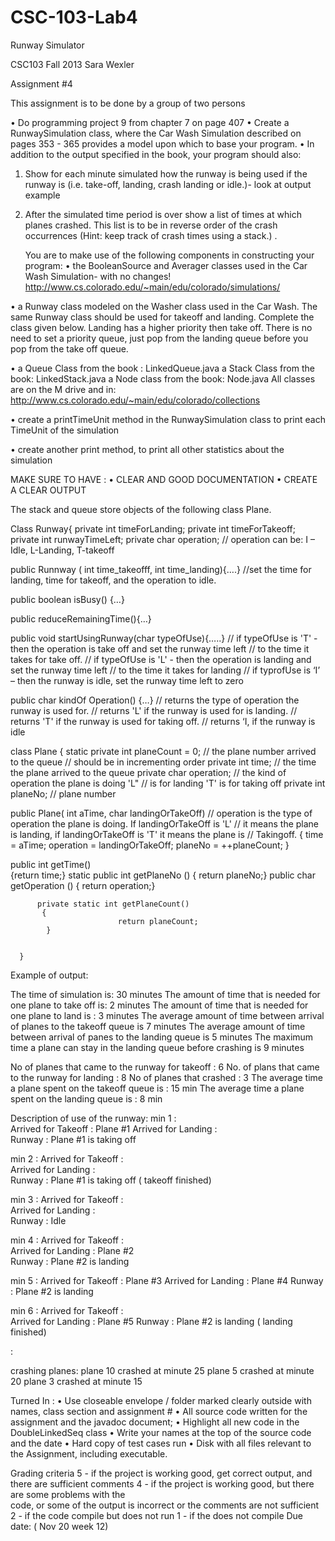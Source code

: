 CSC-103-Lab4
============

Runway Simulator

CSC103  Fall    2013
Sara Wexler

Assignment #4


This assignment is to be done by a group of two persons 

•	Do programming project 9 from chapter 7 on page 407 
•	Create a RunwaySimulation class, where the Car Wash Simulation described on pages 353 - 365 provides a model upon which to base your program. 
•	In addition to the output specified in the book, your program should also: 
1.	Show for each minute simulated how the runway is being used if the runway is (i.e. take-off, landing, crash landing or idle.)- look at output example
2.	After the simulated time period is over show a list of times at which planes crashed. This list is to be in reverse order of the crash occurrences (Hint: keep track of crash times using a stack.) . 
     
    You are to make use of the following components in constructing your program: 
•	the BooleanSource and Averager classes used in the Car Wash Simulation- with no changes! 
     http://www.cs.colorado.edu/~main/edu/colorado/simulations/

•	a Runway class modeled on the Washer class used in the Car Wash. The same Runway class should be used for takeoff and landing.  Complete the class given below. 
               Landing has a higher priority then take off. There is no need to set a priority 
               queue, just pop from the landing queue before you pop from the take off queue.

•	a Queue Class from the book : LinkedQueue.java 
a Stack Class from the book: LinkedStack.java 
a Node class from the book: Node.java
All classes are on the M drive and in: 
      http://www.cs.colorado.edu/~main/edu/colorado/collections

•	create a printTimeUnit method in the RunwaySimulation class to print each TimeUnit of the simulation 

•	create another print method, to print all other statistics about the simulation

MAKE SURE TO HAVE :
•	CLEAR AND GOOD DOCUMENTATION
•	CREATE A CLEAR OUTPUT
 
The stack and queue store objects of the following class Plane.

Class Runway{
	private  int timeForLanding;
private  int timeForTakeoff;
private int runwayTimeLeft; 
private char operation;             // operation can be: I – Idle, L-Landing, T-takeoff

public Runnway ( int time_takeofff, int time_landing){….}
//set the time for landing, time for takeoff, and the operation to idle. 

public boolean isBusy() {…}

public reduceRemainingTime(){…}

public void startUsingRunway(char typeOfUse){…..}
// if typeOfUse is 'T' - then the operation is take off  and set the runway time left 
// to the time it takes for take off.
// if typeOfUse is 'L' - then the operation is landing and set the runway time left 
// to the time it takes for landing
            // if typrofUse is ‘I’ – then the runway is idle, set the runway time left to zero

public char kindOf Operation() {…} 
// returns the type of operation the runway is used for. 
// returns  'L' if the runway is used for is landing. 
// returns  'T' if  the runway is used for taking off. 
// returns ‘I, if the runway is idle 


class Plane {
static private int  planeCount = 0;       // the plane number arrived to the queue 
                        // should be in incrementing order
private int time;	                        // the time the plane arrived to the queue
private char operation;                        // the kind of operation the plane is doing 'L" 
					// is  for landing 'T' is for taking off 
           private int planeNo;	                         // plane number

public Plane( int aTime, char landingOrTakeOff)
// operation  is the type of operation the plane is doing. If landingOrTakeOff is 'L' // it means the plane is landing, if landingOrTakeOff is 'T' it means the plane is 
// Takingoff. 
{
	time = aTime;
	 operation =  landingOrTakeOff;
            planeNo = ++planeCount;
}

public int getTime()  
{return time;}
static public int getPlaneNo () 
{ return planeNo;}
public char getOperation ()
{ return operation;}
           
          private static int getPlaneCount()
           {
                            return planeCount;
            }


      }

Example of output:

The time of simulation is:    30 minutes 
The amount of time that is needed for one plane to take off is:    2 minutes
The amount of time that is needed for one plane to land is :         3 minutes
The average amount of time between arrival of planes to the takeoff queue is    7 minutes
The average amount of time between arrival of panes to the landing queue is    5 minutes 
The maximum time a plane can stay in the landing queue before crashing is     9 minutes 

No of  planes that came to the runway  for takeoff		: 	 6
No. of  plans that came to the runway for landing   		:  	 8
No of  planes that crashed 		: 	 3
The average time a plane spent on the takeoff queue is	:	15 min 
The average time a plane spent on the landing queue is	:	8 min 

Description of use of the runway:
min 1 :  
             Arrived for Takeoff  :  Plane  #1 
             Arrived for Landing :      
              Runway : Plane #1  is taking off      
   
min 2 : 
             Arrived for Takeoff  :  
             Arrived for Landing :    
              Runway : Plane #1  is taking off  ( takeoff finished)




min 3 : 
             Arrived for Takeoff  :  
             Arrived for Landing :   
              Runway :  Idle



min 4 : 
             Arrived for Takeoff  :  
             Arrived for Landing :      Plane #2     
              Runway :  Plane #2  is landing 

 min 5 : 
             Arrived for Takeoff  :     Plane #3
             Arrived for Landing :      Plane #4
              Runway :  Plane #2  is landing
  
min 6 : 
             Arrived for Takeoff  :     
             Arrived for Landing :      Plane #5
              Runway :  Plane #2  is landing ( landing finished)

:
  
crashing planes:
plane 10 crashed at minute 25
plane 5 crashed at minute 20
plane 3 crashed at minute 15 


Turned In : 
•	Use closeable envelope / folder marked clearly outside with names, class section and assignment # 
•	All source code written for the assignment and the javadoc document; 
•	Highlight all new code in the DoubleLinkedSeq class
•	Write your names at the top of the source code and the date 
•	Hard copy of test cases run 
•	Disk with all files relevant to the Assignment, including executable. 

Grading criteria
5	- if the project  is working good, get correct output, and there are sufficient comments
4	- if the  project is working good, but there are some problems with the   
       code, or some of the output is incorrect
       or the comments are not sufficient
2 - if the code compile but does not run
1 - if the does not compile
Due date:    ( Nov 20 week 12)
